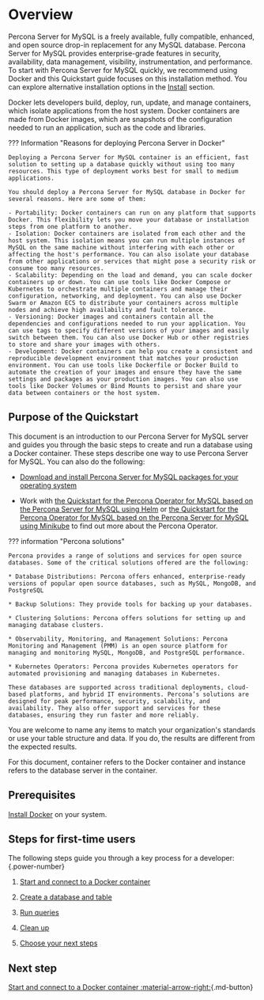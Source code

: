 # Overview

Percona Server for MySQL is a freely available, fully compatible, enhanced, and open source drop-in replacement for any MySQL database. Percona Server for MySQL provides enterprise-grade features in security, availability, data management, visibility, instrumentation, and performance. To start with Percona Server for MySQL quickly, we recommend using Docker and this Quickstart guide focuses on this installation method. You can explore alternative installation options in the [Install] section.

Docker lets developers build, deploy, run, update, and manage containers, which isolate applications from the host system. Docker containers are made from Docker images, which are snapshots of the configuration needed to run an application, such as the code and libraries.

??? Information "Reasons for deploying Percona Server in Docker"

    Deploying a Percona Server for MySQL container is an efficient, fast solution to setting up a database quickly without using too many resources. This type of deployment works best for small to medium applications.

    You should deploy a Percona Server for MySQL database in Docker for several reasons. Here are some of them:

    - Portability: Docker containers can run on any platform that supports Docker. This flexibility lets you move your database or installation steps from one platform to another.
    - Isolation: Docker containers are isolated from each other and the host system. This isolation means you can run multiple instances of MySQL on the same machine without interfering with each other or affecting the host's performance. You can also isolate your database from other applications or services that might pose a security risk or consume too many resources.
    - Scalability: Depending on the load and demand, you can scale docker containers up or down. You can use tools like Docker Compose or Kubernetes to orchestrate multiple containers and manage their configuration, networking, and deployment. You can also use Docker Swarm or Amazon ECS to distribute your containers across multiple nodes and achieve high availability and fault tolerance.
    - Versioning: Docker images and containers contain all the dependencies and configurations needed to run your application. You can use tags to specify different versions of your images and easily switch between them. You can also use Docker Hub or other registries to store and share your images with others.
    - Development: Docker containers can help you create a consistent and reproducible development environment that matches your production environment. You can use tools like Dockerfile or Docker Build to automate the creation of your images and ensure they have the same settings and packages as your production images. You can also use tools like Docker Volumes or Bind Mounts to persist and share your data between containers or the host system.

## Purpose of the Quickstart

This document is an introduction to our Percona Server for MySQL server and guides you through the basic steps to create and run a database using a Docker container. These steps describe one way to use Percona Server for MySQL. You can also do the following:

* [Download and install Percona Server for MySQL packages for your operating system](installation.md)

* Work with [the Quickstart for the Percona Operator for MySQL based on the Percona Server for MySQL using Helm] or [the Quickstart for the Percona Operator for MySQL based on the Percona Server for MySQL using Minikube] to find out more about the Percona Operator.

??? information "Percona solutions"

    Percona provides a range of solutions and services for open source databases. Some of the critical solutions offered are the following:

    * Database Distributions: Percona offers enhanced, enterprise-ready versions of popular open source databases, such as MySQL, MongoDB, and PostgreSQL
  
    * Backup Solutions: They provide tools for backing up your databases.

    * Clustering Solutions: Percona offers solutions for setting up and managing database clusters.

    * Observability, Monitoring, and Management Solutions: Percona Monitoring and Management (PMM) is an open source platform for managing and monitoring MySQL, MongoDB, and PostgreSQL performance.

    * Kubernetes Operators: Percona provides Kubernetes operators for automated provisioning and managing databases in Kubernetes.

    These databases are supported across traditional deployments, cloud-based platforms, and hybrid IT environments. Percona’s solutions are designed for peak performance, security, scalability, and availability. They also offer support and services for these databases, ensuring they run faster and more reliably.

You are welcome to name any items to match your organization's standards or use your table structure and data. If you do, the results are different from the expected results. 

For this document, container refers to the Docker container and instance refers to the database server in the container.

## Prerequisites

[Install Docker](https://docs.docker.com/get-docker/) on your system.

## Steps for first-time users

The following steps guide you through a key process for a developer:
{.power-number}

1. [Start and connect to a Docker container](quickstart-docker.md)

2. [Create a database and table](quickstart-database.md)

3. [Run queries](quickstart-queries.md)

4. [Clean up](quickstart-exit.md)

5. [Choose your next steps](quickstart-next-steps.md)

## Next step

[Start and connect to a Docker container :material-arrow-right:](quickstart-docker.md){.md-button}


[the Quickstart for the Percona Operator for MySQL based on the Percona Server for MySQL using Helm]: https://docs.percona.com/percona-operator-for-mysql/ps/helm.html

[the Quickstart for the Percona Operator for MySQL based on the Percona Server for MySQL using Minikube]: https://docs.percona.com/percona-operator-for-mysql/ps/minikube.html

[Install]: installation.md
